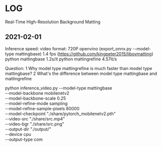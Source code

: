 # LOG
Real-Time High-Resolution Background Matting

## 2021-02-01
Inference speed:
video format: 720P
openvino (export_onnx.py  --model-type mattingbase) 1.4 fps (https://github.com/kingpeter2015/libovmatting)
python mattingbase 1.2s/it
python mattingrefine 4.57it/s

Question: 
1 Why model type mattingrefine is much faster than model type mattingbase?
2 What's the difference between model type mattingbase and mattingrefine

python inference_video.py --model-type mattingbase \
        --model-backbone mobilenetv2 \
        --model-backbone-scale 0.25 \
        --model-refine-mode sampling \
        --model-refine-sample-pixels 80000 \
        --model-checkpoint "./share/pytorch_mobilenetv2.pth" \
        --video-src "./share/src.mp4" \
        --video-bgr "./share/src.png" \
        --output-dir "./output/" \
        --device cpu \
        --output-type com

